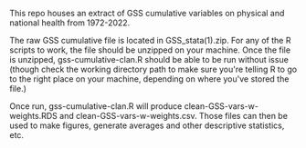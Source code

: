 This repo houses an extract of GSS cumulative variables on physical and national health from 1972-2022.

The raw GSS cumulative file is located in GSS_stata(1).zip. For any of the R scripts to work, the file should be unzipped on your machine.
Once the file is unzipped, gss-cumulative-clan.R should be able to be run without issue (though check the working directory path to make sure you're telling R to go to the right place on your machine, depending on where you've stored the file.)

Once run, gss-cumulative-clan.R will produce clean-GSS-vars-w-weights.RDS and clean-GSS-vars-w-weights.csv. Those files can then be used to make figures, generate averages and other descriptive statistics, etc.
